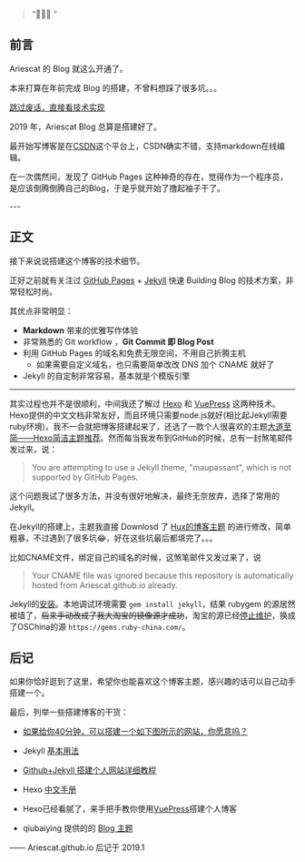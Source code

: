 > “🙉🙉🙉 ”


## 前言

Ariescat 的 Blog 就这么开通了。

本来打算在年前完成 Blog 的搭建，不曾料想踩了很多坑。。。

[跳过废话，直接看技术实现 ](#build) 

2019 年，Ariescat Blog 总算是搭建好了。

最开始写博客是在[CSDN](https://blog.csdn.net/PingXiaoGai)这个平台上，CSDN确实不错，支持markdown在线编辑。

在一次偶然间，发现了 GitHub Pages 这种神奇的存在，觉得作为一个程序员，是应该倒腾倒腾自己的Blog，于是乎就开始了撸起袖子干了。

<p id = "build"></p>
---

## 正文

接下来说说搭建这个博客的技术细节。  

正好之前就有关注过 [GitHub Pages](https://pages.github.com/) + [Jekyll](http://jekyllrb.com/) 快速 Building Blog 的技术方案，非常轻松时尚。

其优点非常明显：

* **Markdown** 带来的优雅写作体验
* 非常熟悉的 Git workflow ，**Git Commit 即 Blog Post**
* 利用 GitHub Pages 的域名和免费无限空间，不用自己折腾主机
	* 如果需要自定义域名，也只需要简单改改 DNS 加个 CNAME 就好了 
* Jekyll 的自定制非常容易，基本就是个模版引擎



---

其实过程也并不是很顺利，中间我还了解过 [Hexo](https://hexo.io/zh-cn/) 和 [VuePress](http://caibaojian.com/vuepress/guide/) 这两种技术。Hexo提供的中文文档非常友好，而且环境只需要node.js就好(相比起Jekyll需要ruby环境)，我不一会就把博客搭建起来了，还选了一款个人很喜欢的主题[大道至简——Hexo简洁主题推荐](https://www.haomwei.com/technology/maupassant-hexo.html)。然而每当我发布到GitHub的时候，总有一封煞笔邮件发过来，说：
> You are attempting to use a Jekyll theme, "maupassant", which is not supported by GitHub Pages.

这个问题我试了很多方法，并没有很好地解决，最终无奈放弃，选择了常用的Jekyll。

在Jekyll的搭建上，主题我直接 Downlosd 了 [Hux的博客主题](https://huangxuan.me/) 的进行修改，简单粗暴，不过遇到了很多坑😂，好在这些坑最后都填完了。。。

比如CNAME文件，绑定自己的域名的时候，这煞笔邮件又发过来了，说
> Your CNAME file was ignored because this repository is automatically hosted from Ariescat.github.io already. 

Jekyll的[安装](https://segmentfault.com/a/1190000010195733)。本地调试环境需要 `gem install jekyll`，结果 rubygem 的源居然被墙了，~~后来手动改成了我大淘宝的镜像源才成功~~，淘宝的源已经[停止维护](https://ruby.taobao.org/)，换成了OSChina的源 `https://gems.ruby-china.com/`。


## 后记

如果你恰好逛到了这里，希望你也能喜欢这个博客主题，感兴趣的话可以自己动手搭建一个。

最后，列举一些搭建博客的干货：

* [如果给你40分钟，可以搭建一个如下图所示的网站，你愿意吗？](https://blog.csdn.net/superjimmy/article/details/51626842)

* Jekyll [基本用法](https://www.jekyll.com.cn/docs/usage/)

* [Github+Jekyll 搭建个人网站详细教程](https://www.jianshu.com/p/9f71e260925d)

* Hexo [中文手册](https://hexo.io/zh-cn/)

* Hexo已经看腻了，来手把手教你使用[VuePress](https://www.jb51.net/article/138946.htm)搭建个人博客

* qiubaiying 提供的的 [Blog 主题](https://github.com/qiubaiying/qiubaiying.github.io)

—— Ariescat.github.io 后记于 2019.1


